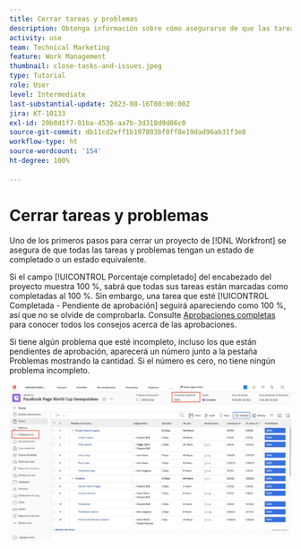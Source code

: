 ```yaml
---
title: Cerrar tareas y problemas
description: Obtenga información sobre cómo asegurarse de que las tareas y los problemas se cierren antes de cerrar un proyecto en [!DNL  Workfront].
activity: use
team: Technical Marketing
feature: Work Management
thumbnail: close-tasks-and-issues.jpeg
type: Tutorial
role: User
level: Intermediate
last-substantial-update: 2023-08-16T00:00:00Z
jira: KT-10133
exl-id: 20b8d1f7-01ba-4536-aa7b-3d318d9d86c0
source-git-commit: db11cd2eff1b197803bf0ff8e19dad96ab31f3e8
workflow-type: ht
source-wordcount: '154'
ht-degree: 100%

---
```


# Cerrar tareas y problemas

Uno de los primeros pasos para cerrar un proyecto de [!DNL Workfront] se asegura de que todas las tareas y problemas tengan un estado de completado o un estado equivalente.

Si el campo [!UICONTROL Porcentaje completado] del encabezado del proyecto muestra 100 %, sabrá que todas sus tareas están marcadas como completadas al 100 %. Sin embargo, una tarea que esté [!UICONTROL Completada - Pendiente de aprobación] seguirá apareciendo como 100 %, así que no se olvide de comprobarla. Consulte [Aprobaciones completas](https://experienceleague.adobe.com/docs/workfront-learn/tutorials-workfront/manage-work/close-a-project/complete-approvals.html?lang=es) para conocer todos los consejos acerca de las aprobaciones.

Si tiene algún problema que esté incompleto, incluso los que están pendientes de aprobación, aparecerá un número junto a la pestaña Problemas mostrando la cantidad. Si el número es cero, no tiene ningún problema incompleto.

![El proyecto muestra el [!UICONTROL Porcentaje completado] y problemas pendientes](assets/close-tasks-and-issues.png)
